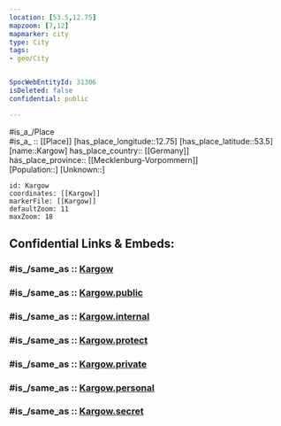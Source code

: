 ```yaml
---
location: [53.5,12.75] 
mapzoom: [7,12] 
mapmarker: city 
type: City
tags:
- geo/City


SpocWebEntityId: 31306
isDeleted: false
confidential: public

---
```

#is_a_/Place  
#is_a_ :: [[Place]] 
[has_place_longitude::12.75] 
[has_place_latitude::53.5] 
[name::Kargow] 
has_place_country:: [[Germany]]  
has_place_province:: [[Mecklenburg-Vorpommern]]  
[Population::] 
[Unknown::] 


```leaflet
id: Kargow
coordinates: [[Kargow]] 
markerFile: [[Kargow]] 
defaultZoom: 11 
maxZoom: 18
```


## Confidential Links & Embeds: 

### #is_/same_as :: [Kargow](/_Standards/Earth/Continent/Europe/Europe~Central/Germany/Germany~East/Mecklenburg-Vorpommern/counties~MV/Mecklenb_Seen/cities~Mecklenb_Seen/Waren,Seen/boroughs~Waren,Seen/Kargow.md) 

### #is_/same_as :: [Kargow.public](/_public/Earth/Continent/Europe/Europe~Central/Germany/Germany~East/Mecklenburg-Vorpommern/counties~MV/Mecklenb_Seen/cities~Mecklenb_Seen/Waren,Seen/boroughs~Waren,Seen/Kargow.public.md) 

### #is_/same_as :: [Kargow.internal](/_internal/Earth/Continent/Europe/Europe~Central/Germany/Germany~East/Mecklenburg-Vorpommern/counties~MV/Mecklenb_Seen/cities~Mecklenb_Seen/Waren,Seen/boroughs~Waren,Seen/Kargow.internal.md) 

### #is_/same_as :: [Kargow.protect](/_protect/Earth/Continent/Europe/Europe~Central/Germany/Germany~East/Mecklenburg-Vorpommern/counties~MV/Mecklenb_Seen/cities~Mecklenb_Seen/Waren,Seen/boroughs~Waren,Seen/Kargow.protect.md) 

### #is_/same_as :: [Kargow.private](/_private/Earth/Continent/Europe/Europe~Central/Germany/Germany~East/Mecklenburg-Vorpommern/counties~MV/Mecklenb_Seen/cities~Mecklenb_Seen/Waren,Seen/boroughs~Waren,Seen/Kargow.private.md) 

### #is_/same_as :: [Kargow.personal](/_personal/Earth/Continent/Europe/Europe~Central/Germany/Germany~East/Mecklenburg-Vorpommern/counties~MV/Mecklenb_Seen/cities~Mecklenb_Seen/Waren,Seen/boroughs~Waren,Seen/Kargow.personal.md) 

### #is_/same_as :: [Kargow.secret](/_secret/Earth/Continent/Europe/Europe~Central/Germany/Germany~East/Mecklenburg-Vorpommern/counties~MV/Mecklenb_Seen/cities~Mecklenb_Seen/Waren,Seen/boroughs~Waren,Seen/Kargow.secret.md)

